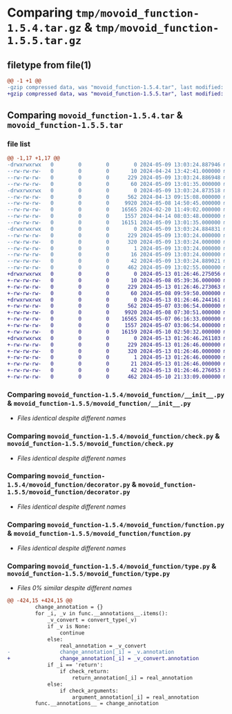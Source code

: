 # Comparing `tmp/movoid_function-1.5.4.tar.gz` & `tmp/movoid_function-1.5.5.tar.gz`

## filetype from file(1)

```diff
@@ -1 +1 @@
-gzip compressed data, was "movoid_function-1.5.4.tar", last modified: Thu May  9 13:03:24 2024, max compression
+gzip compressed data, was "movoid_function-1.5.5.tar", last modified: Mon May 13 01:26:46 2024, max compression
```

## Comparing `movoid_function-1.5.4.tar` & `movoid_function-1.5.5.tar`

### file list

```diff
@@ -1,17 +1,17 @@
-drwxrwxrwx   0        0        0        0 2024-05-09 13:03:24.887946 movoid_function-1.5.4/
--rw-rw-rw-   0        0        0       10 2024-04-24 13:42:41.000000 movoid_function-1.5.4/MANIFEST.in
--rw-rw-rw-   0        0        0      229 2024-05-09 13:03:24.886948 movoid_function-1.5.4/PKG-INFO
--rw-rw-rw-   0        0        0       60 2024-05-09 13:01:35.000000 movoid_function-1.5.4/README.md
-drwxrwxrwx   0        0        0        0 2024-05-09 13:03:24.873518 movoid_function-1.5.4/movoid_function/
--rw-rw-rw-   0        0        0      562 2024-04-13 09:15:08.000000 movoid_function-1.5.4/movoid_function/__init__.py
--rw-rw-rw-   0        0        0     9920 2024-05-08 14:50:45.000000 movoid_function-1.5.4/movoid_function/check.py
--rw-rw-rw-   0        0        0    16565 2024-02-20 11:49:02.000000 movoid_function-1.5.4/movoid_function/decorator.py
--rw-rw-rw-   0        0        0     1557 2024-04-14 08:03:48.000000 movoid_function-1.5.4/movoid_function/function.py
--rw-rw-rw-   0        0        0    16151 2024-05-09 13:01:35.000000 movoid_function-1.5.4/movoid_function/type.py
-drwxrwxrwx   0        0        0        0 2024-05-09 13:03:24.884831 movoid_function-1.5.4/movoid_function.egg-info/
--rw-rw-rw-   0        0        0      229 2024-05-09 13:03:24.000000 movoid_function-1.5.4/movoid_function.egg-info/PKG-INFO
--rw-rw-rw-   0        0        0      320 2024-05-09 13:03:24.000000 movoid_function-1.5.4/movoid_function.egg-info/SOURCES.txt
--rw-rw-rw-   0        0        0        1 2024-05-09 13:03:24.000000 movoid_function-1.5.4/movoid_function.egg-info/dependency_links.txt
--rw-rw-rw-   0        0        0       16 2024-05-09 13:03:24.000000 movoid_function-1.5.4/movoid_function.egg-info/top_level.txt
--rw-rw-rw-   0        0        0       42 2024-05-09 13:03:24.889021 movoid_function-1.5.4/setup.cfg
--rw-rw-rw-   0        0        0      462 2024-05-09 13:02:55.000000 movoid_function-1.5.4/setup.py
+drwxrwxrwx   0        0        0        0 2024-05-13 01:26:46.275056 movoid_function-1.5.5/
+-rw-rw-rw-   0        0        0       10 2024-05-08 05:39:36.000000 movoid_function-1.5.5/MANIFEST.in
+-rw-rw-rw-   0        0        0      229 2024-05-13 01:26:46.273063 movoid_function-1.5.5/PKG-INFO
+-rw-rw-rw-   0        0        0       60 2024-05-08 09:59:50.000000 movoid_function-1.5.5/README.md
+drwxrwxrwx   0        0        0        0 2024-05-13 01:26:46.244161 movoid_function-1.5.5/movoid_function/
+-rw-rw-rw-   0        0        0      562 2024-05-07 03:06:54.000000 movoid_function-1.5.5/movoid_function/__init__.py
+-rw-rw-rw-   0        0        0     9920 2024-05-08 07:30:51.000000 movoid_function-1.5.5/movoid_function/check.py
+-rw-rw-rw-   0        0        0    16565 2024-05-07 06:16:33.000000 movoid_function-1.5.5/movoid_function/decorator.py
+-rw-rw-rw-   0        0        0     1557 2024-05-07 03:06:54.000000 movoid_function-1.5.5/movoid_function/function.py
+-rw-rw-rw-   0        0        0    16159 2024-05-10 02:50:32.000000 movoid_function-1.5.5/movoid_function/type.py
+drwxrwxrwx   0        0        0        0 2024-05-13 01:26:46.261103 movoid_function-1.5.5/movoid_function.egg-info/
+-rw-rw-rw-   0        0        0      229 2024-05-13 01:26:46.000000 movoid_function-1.5.5/movoid_function.egg-info/PKG-INFO
+-rw-rw-rw-   0        0        0      320 2024-05-13 01:26:46.000000 movoid_function-1.5.5/movoid_function.egg-info/SOURCES.txt
+-rw-rw-rw-   0        0        0        1 2024-05-13 01:26:46.000000 movoid_function-1.5.5/movoid_function.egg-info/dependency_links.txt
+-rw-rw-rw-   0        0        0       21 2024-05-13 01:26:46.000000 movoid_function-1.5.5/movoid_function.egg-info/top_level.txt
+-rw-rw-rw-   0        0        0       42 2024-05-13 01:26:46.276053 movoid_function-1.5.5/setup.cfg
+-rw-rw-rw-   0        0        0      462 2024-05-10 21:33:09.000000 movoid_function-1.5.5/setup.py
```

### Comparing `movoid_function-1.5.4/movoid_function/__init__.py` & `movoid_function-1.5.5/movoid_function/__init__.py`

 * *Files identical despite different names*

### Comparing `movoid_function-1.5.4/movoid_function/check.py` & `movoid_function-1.5.5/movoid_function/check.py`

 * *Files identical despite different names*

### Comparing `movoid_function-1.5.4/movoid_function/decorator.py` & `movoid_function-1.5.5/movoid_function/decorator.py`

 * *Files identical despite different names*

### Comparing `movoid_function-1.5.4/movoid_function/function.py` & `movoid_function-1.5.5/movoid_function/function.py`

 * *Files identical despite different names*

### Comparing `movoid_function-1.5.4/movoid_function/type.py` & `movoid_function-1.5.5/movoid_function/type.py`

 * *Files 0% similar despite different names*

```diff
@@ -424,15 +424,15 @@
         change_annotation = {}
         for _i, _v in func.__annotations__.items():
             _v_convert = convert_type(_v)
             if _v is None:
                 continue
             else:
                 real_annotation = _v_convert
-                change_annotation[_i] = _v.annotation
+                change_annotation[_i] = _v_convert.annotation
             if _i == 'return':
                 if check_return:
                     return_annotation[_i] = real_annotation
             else:
                 if check_arguments:
                     argument_annotation[_i] = real_annotation
         func.__annotations__ = change_annotation
```

